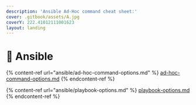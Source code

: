 ```yaml
---
description: 'Ansible Ad-Hoc command cheat sheet:'
cover: .gitbook/assets/A.jpg
coverY: 222.41012111001623
layout: landing
---
```


# 🔄 Ansible

{% content-ref url="ansible/ad-hoc-command-options.md" %}
[ad-hoc-command-options.md](ansible/ad-hoc-command-options.md)
{% endcontent-ref %}

{% content-ref url="ansible/playbook-options.md" %}
[playbook-options.md](ansible/playbook-options.md)
{% endcontent-ref %}
